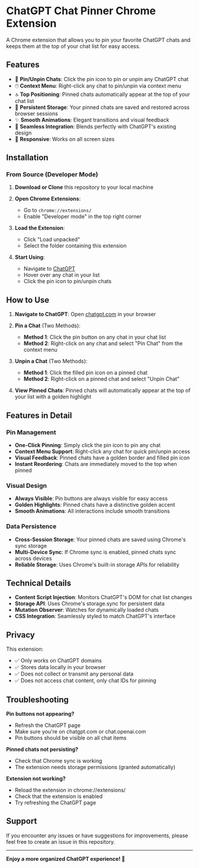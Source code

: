 # ChatGPT Chat Pinner Chrome Extension

A Chrome extension that allows you to pin your favorite ChatGPT chats and keeps them at the top of your chat list for easy access.

## Features

- 📌 **Pin/Unpin Chats**: Click the pin icon to pin or unpin any ChatGPT chat
- 🖱️ **Context Menu**: Right-click any chat to pin/unpin via context menu
- 🔝 **Top Positioning**: Pinned chats automatically appear at the top of your chat list
- 💾 **Persistent Storage**: Your pinned chats are saved and restored across browser sessions
- ✨ **Smooth Animations**: Elegant transitions and visual feedback
- 🎨 **Seamless Integration**: Blends perfectly with ChatGPT's existing design
- 📱 **Responsive**: Works on all screen sizes

## Installation

### From Source (Developer Mode)

1. **Download or Clone** this repository to your local machine

2. **Open Chrome Extensions**:
   - Go to `chrome://extensions/`
   - Enable "Developer mode" in the top right corner

3. **Load the Extension**:
   - Click "Load unpacked"
   - Select the folder containing this extension

4. **Start Using**:
   - Navigate to [ChatGPT](https://chatgpt.com)
   - Hover over any chat in your list
   - Click the pin icon to pin/unpin chats

## How to Use

1. **Navigate to ChatGPT**: Open [chatgpt.com](https://chatgpt.com) in your browser

2. **Pin a Chat** (Two Methods):
   - **Method 1**: Click the pin button on any chat in your chat list
   - **Method 2**: Right-click on any chat and select "Pin Chat" from the context menu

3. **Unpin a Chat** (Two Methods):
   - **Method 1**: Click the filled pin icon on a pinned chat
   - **Method 2**: Right-click on a pinned chat and select "Unpin Chat"


4. **View Pinned Chats**: Pinned chats will automatically appear at the top of your list with a golden highlight

## Features in Detail

### Pin Management
- **One-Click Pinning**: Simply click the pin icon to pin any chat
- **Context Menu Support**: Right-click any chat for quick pin/unpin access
- **Visual Feedback**: Pinned chats have a golden border and filled pin icon
- **Instant Reordering**: Chats are immediately moved to the top when pinned

### Visual Design
- **Always Visible**: Pin buttons are always visible for easy access
- **Golden Highlights**: Pinned chats have a distinctive golden accent
- **Smooth Animations**: All interactions include smooth transitions

### Data Persistence
- **Cross-Session Storage**: Your pinned chats are saved using Chrome's sync storage
- **Multi-Device Sync**: If Chrome sync is enabled, pinned chats sync across devices
- **Reliable Storage**: Uses Chrome's built-in storage APIs for reliability

## Technical Details

- **Content Script Injection**: Monitors ChatGPT's DOM for chat list changes
- **Storage API**: Uses Chrome's storage.sync for persistent data
- **Mutation Observer**: Watches for dynamically loaded chats
- **CSS Integration**: Seamlessly styled to match ChatGPT's interface

## Privacy

This extension:
- ✅ Only works on ChatGPT domains
- ✅ Stores data locally in your browser
- ✅ Does not collect or transmit any personal data
- ✅ Does not access chat content, only chat IDs for pinning

## Troubleshooting

**Pin buttons not appearing?**
- Refresh the ChatGPT page
- Make sure you're on chatgpt.com or chat.openai.com
- Pin buttons should be visible on all chat items

**Pinned chats not persisting?**
- Check that Chrome sync is working
- The extension needs storage permissions (granted automatically)

**Extension not working?**
- Reload the extension in chrome://extensions/
- Check that the extension is enabled
- Try refreshing the ChatGPT page

## Support

If you encounter any issues or have suggestions for improvements, please feel free to create an issue in this repository.

---

**Enjoy a more organized ChatGPT experience! 🚀**